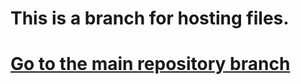 # This is a branch for hosting files.

# [Go to the main repository branch](https://github.com/trishamine/Zircon-Media-Player)
